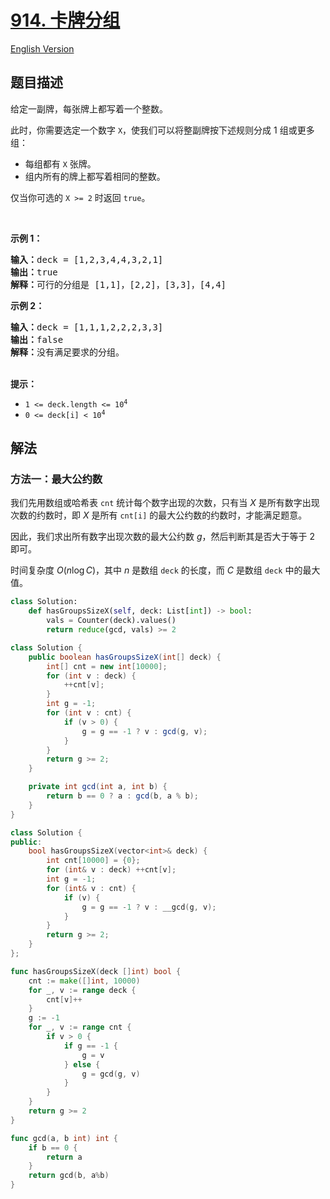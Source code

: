 # [914. 卡牌分组](https://leetcode.cn/problems/x-of-a-kind-in-a-deck-of-cards)

[English Version](/solution/0900-0999/0914.X%20of%20a%20Kind%20in%20a%20Deck%20of%20Cards/README_EN.md)

<!-- tags:数组,哈希表,数学,计数,数论 -->

<!-- difficulty:简单 -->

## 题目描述

<!-- 这里写题目描述 -->

<p>给定一副牌，每张牌上都写着一个整数。</p>

<p>此时，你需要选定一个数字 <code>X</code>，使我们可以将整副牌按下述规则分成 1 组或更多组：</p>

<ul>
	<li>每组都有&nbsp;<code>X</code>&nbsp;张牌。</li>
	<li>组内所有的牌上都写着相同的整数。</li>
</ul>

<p>仅当你可选的 <code>X &gt;= 2</code> 时返回&nbsp;<code>true</code>。</p>

<p>&nbsp;</p>

<p><strong>示例 1：</strong></p>

<pre>
<strong>输入：</strong>deck = [1,2,3,4,4,3,2,1]
<strong>输出：</strong>true
<strong>解释：</strong>可行的分组是 [1,1]，[2,2]，[3,3]，[4,4]
</pre>

<p><strong>示例 2：</strong></p>

<pre>
<strong>输入：</strong>deck = [1,1,1,2,2,2,3,3]
<strong>输出：</strong>false
<strong>解释：</strong>没有满足要求的分组。
</pre>

<p><br />
<strong>提示：</strong></p>

<ul>
	<li><code>1 &lt;= deck.length &lt;= 10<sup>4</sup></code></li>
	<li><code>0 &lt;= deck[i] &lt; 10<sup>4</sup></code></li>
</ul>

## 解法

### 方法一：最大公约数

我们先用数组或哈希表 `cnt` 统计每个数字出现的次数，只有当 $X$ 是所有数字出现次数的约数时，即 $X$ 是所有 `cnt[i]` 的最大公约数的约数时，才能满足题意。

因此，我们求出所有数字出现次数的最大公约数 $g$，然后判断其是否大于等于 $2$ 即可。

时间复杂度 $O(n\log C)$，其中 $n$ 是数组 `deck` 的长度，而 $C$ 是数组 `deck` 中的最大值。

<!-- tabs:start -->

```python
class Solution:
    def hasGroupsSizeX(self, deck: List[int]) -> bool:
        vals = Counter(deck).values()
        return reduce(gcd, vals) >= 2
```

```java
class Solution {
    public boolean hasGroupsSizeX(int[] deck) {
        int[] cnt = new int[10000];
        for (int v : deck) {
            ++cnt[v];
        }
        int g = -1;
        for (int v : cnt) {
            if (v > 0) {
                g = g == -1 ? v : gcd(g, v);
            }
        }
        return g >= 2;
    }

    private int gcd(int a, int b) {
        return b == 0 ? a : gcd(b, a % b);
    }
}
```

```cpp
class Solution {
public:
    bool hasGroupsSizeX(vector<int>& deck) {
        int cnt[10000] = {0};
        for (int& v : deck) ++cnt[v];
        int g = -1;
        for (int& v : cnt) {
            if (v) {
                g = g == -1 ? v : __gcd(g, v);
            }
        }
        return g >= 2;
    }
};
```

```go
func hasGroupsSizeX(deck []int) bool {
	cnt := make([]int, 10000)
	for _, v := range deck {
		cnt[v]++
	}
	g := -1
	for _, v := range cnt {
		if v > 0 {
			if g == -1 {
				g = v
			} else {
				g = gcd(g, v)
			}
		}
	}
	return g >= 2
}

func gcd(a, b int) int {
	if b == 0 {
		return a
	}
	return gcd(b, a%b)
}
```

<!-- tabs:end -->

<!-- end -->
